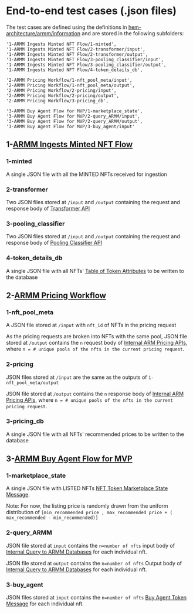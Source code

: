 # End-to-end test cases (.json files)

The test cases are defined using the definitions in [hem-architecture/armm/information](https://github.com/objectcomputing/hem-architecture/tree/main/armm/information)
and are stored in the following subfolders:

    '1-ARMM Ingests Minted NFT Flow/1-minted',
    '1-ARMM Ingests Minted NFT Flow/2-transformer/input',
    '1-ARMM Ingests Minted NFT Flow/2-transformer/output',
    '1-ARMM Ingests Minted NFT Flow/3-pooling_classifier/input',
    '1-ARMM Ingests Minted NFT Flow/3-pooling_classifier/output',
    '1-ARMM Ingests Minted NFT Flow/4-token_details_db',

    '2-ARMM Pricing Workflow/1-nft_pool_meta/input',
    '2-ARMM Pricing Workflow/1-nft_pool_meta/output',
    '2-ARMM Pricing Workflow/2-pricing/input',
    '2-ARMM Pricing Workflow/2-pricing/output',
    '2-ARMM Pricing Workflow/3-pricing_db',

    '3-ARMM Buy Agent Flow for MVP/1-marketplace_state',
    '3-ARMM Buy Agent Flow for MVP/2-query_ARMM/input',
    '3-ARMM Buy Agent Flow for MVP/2-query_ARMM/output',
    '3-ARMM Buy Agent Flow for MVP/3-buy_agent/input'

## 1-[ARMM Ingests Minted NFT Flow](https://github.com/objectcomputing/hem-architecture/blob/HARMM-138/armm/information/ARMM-ingest-nft-data.md)


### 1-minted
A single JSON file with all the MINTED NFTs received for ingestion

### 2-transformer
Two JSON files stored at `/input` and `/output` containing the request and response body of 
[Transformer API](https://github.com/objectcomputing/hem-architecture/blob/HARMM-138/armm/information/api/api_data_transformer.md)

### 3-pooling_classifier
Two JSON files stored at `/input` and `/output` containing the request and response body of 
[Pooling Classifier API](https://github.com/objectcomputing/hem-architecture/blob/HARMM-138/armm/information/api/api_pooling_classifier.md)

### 4-token_details_db
A single JSON file with all NFTs' [Table of Token Attributes](https://github.com/objectcomputing/hem-architecture/blob/HARMM-138/armm/information/data-model-ingestion.md#table-of-token-attributes)
to be written to the database



## 2-[ARMM Pricing Workflow](https://github.com/objectcomputing/hem-architecture/blob/HARMM-138/armm/information/ARMM-pricing-request.md)

### 1-nft_pool_meta
A JSON file stored at `/input` with `nft_id` of NFTs in the pricing request

As the pricing requests are broken into NFTs with the same pool, 
JSON file stored at `/output` contains the `n` request body of
[Internal ARM Pricing APIs](https://github.com/objectcomputing/hem-architecture/blob/HARMM-138/armm/information/api/pricing-api.md), where `n = # unique pools of the nfts in the current pricing request`.



### 2-pricing
JSON files stored at `/input` are the same as the outputs of `1-nft_pool_meta/output` 

JSON file stored at `/output` contains the `n` response body of
[Internal ARM Pricing APIs](https://github.com/objectcomputing/hem-architecture/blob/HARMM-138/armm/information/api/pricing-api.md), where `n = # unique pools of the nfts in the current pricing request`.


### 3-pricing_db
A single JSON file with all NFTs' recommended prices to be written to the database

## 3-[ARMM Buy Agent Flow for MVP](https://github.com/objectcomputing/hem-architecture/blob/HARMM-138/armm/information/ARMM-buy-agent-mvp.md)

### 1-marketplace_state
A single JSON file with LISTED NFTs
[NFT Token Marketplace State Message](https://github.com/objectcomputing/hem-architecture/blob/HARMM-138/armm/information/api/token_marketplace_state_topic.md).

Note: For now, the listing price is randomly drawn from the uniform distribution of `[min_recommended price , max_recommended price + ( max_recommended - min_recommended)]`

### 2-query_ARMM
JSON file stored at `input` contains the `n=number of nfts`  input body of
[Internal Query to ARMM Databases](https://github.com/objectcomputing/hem-architecture/blob/HARMM-138/armm/information/api/buy-agent-query.md) for each individual nft.

JSON file stored at `output` contains the `n=number of nfts`  Output body of
[Internal Query to ARMM Databases](https://github.com/objectcomputing/hem-architecture/blob/HARMM-138/armm/information/api/buy-agent-query.md) for each individual nft.


### 3-buy_agent
JSON files stored at `input` contains the `n=number of nfts` 
[Buy Agent Token Message](https://github.com/objectcomputing/hem-architecture/blob/HARMM-138/armm/information/api/buy_agent_topic.md) for each individual nft.